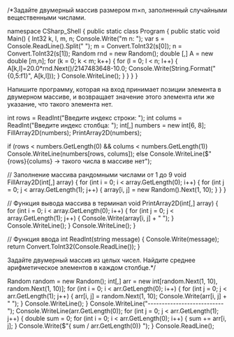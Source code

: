 /*Задайте двумерный массив размером m×n, заполненный случайными вещественными числами.

namespace CSharp_Shell
{ public static class Program
{ public static void Main()
{ Int32 k, l, m, n;
Console.Write("m n: ");
var s = Console.ReadLine().Split(" ");
m = Convert.ToInt32(s[0]);
n = Convert.ToInt32(s[1]);
Random rnd = new Random();
double [,] A = new double [m,n];
for (k = 0; k < m; k++)
{ for (l = 0; l < n; l++)
{ A[k,l]=20.0*rnd.Next()/2147483648-10.0;
Console.Write(String.Format("{0,5:f1}",
A[k,l])); } Console.WriteLine(); } } } }

Напишите программу, которая на вход принимает позиции элемента в двумерном массиве, и возвращает значение этого элемента или же указание, что такого элемента нет.

int rows = ReadInt("Введите индекс строки: ");
int colums = ReadInt("Введите индекс столбца: ");
int[,] numbers = new int[6, 8];
FillArray2D(numbers);
PrintArray2D(numbers);

if (rows < numbers.GetLength(0) && colums < numbers.GetLength(1)) Console.WriteLine(numbers[rows, colums]);
else Console.WriteLine($"{rows}{colums} -> такого числа в массиве нет");


// Заполнение массива рандомными числами от 1 до 9
void FillArray2D(int[,] array)
{
    for (int i = 0; i < array.GetLength(0); i++)
    {
        for (int j = 0; j < array.GetLength(1); j++)
        {
            array[i, j] = new Random().Next(1, 10);
        }
    }
}

//  Функция вывода массива в терминал
void PrintArray2D(int[,] array)
{
    for (int i = 0; i < array.GetLength(0); i++)
    {
        for (int j = 0; j < array.GetLength(1); j++)
        {
            Console.Write(array[i, j] + " ");
        }
        Console.WriteLine();
    }
    Console.WriteLine();
}

// Функция ввода 
int ReadInt(string message)
{
    Console.Write(message);
    return Convert.ToInt32(Console.ReadLine());
}
 
  Задайте двумерный массив из целых чисел. Найдите среднее арифметическое элементов в каждом столбце.*/
  
   Random random = new Random();
int[,] arr = new int[random.Next(1, 10), random.Next(1, 10)];
for (int i = 0; i < arr.GetLength(0); i++)
{
    for (int j = 0; j < arr.GetLength(1); j++)
    {
        arr[i, j] = random.Next(1, 10);
        Console.Write(arr[i, j] + " ");
    }
    Console.WriteLine();
}
Console.WriteLine("---------------------------");
Console.WriteLine(arr.GetLength(0));
for (int j = 0; j < arr.GetLength(1); j++)
{
    double sum = 0;
    for (int i = 0; i < arr.GetLength(0); i++)
    {
        sum += arr[i, j];
    }
    Console.Write($"{ sum / arr.GetLength(0)} ");
}
Console.ReadLine();
